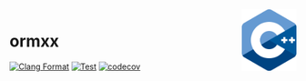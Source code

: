 <img align="right" width="96px" src="./assets/1200px_cpp_logo.svg.png">

# ormxx

[![Clang Format](https://github.com/Dup4/ormxx/workflows/Clang%20Format/badge.svg)](https://github.com/Dup4/ormxx/actions/workflows/clang_format.yml)
[![Test](https://github.com/Dup4/ormxx/workflows/Test/badge.svg)](https://github.com/Dup4/ormxx/actions/workflows/test.yml)
[![codecov](https://codecov.io/gh/Dup4/ormxx/branch/main/graph/badge.svg)](https://codecov.io/gh/Dup4/ormxx)

